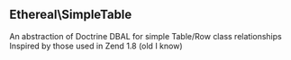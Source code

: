 ## Ethereal\SimpleTable ##
An abstraction of Doctrine DBAL for simple Table/Row class relationships
Inspired by those used in Zend 1.8 (old I know)